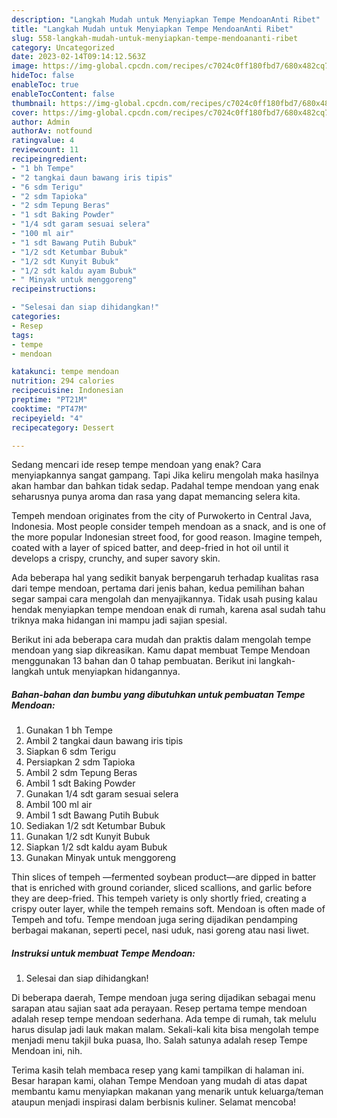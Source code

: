 ```yaml
---
description: "Langkah Mudah untuk Menyiapkan Tempe MendoanAnti Ribet"
title: "Langkah Mudah untuk Menyiapkan Tempe MendoanAnti Ribet"
slug: 558-langkah-mudah-untuk-menyiapkan-tempe-mendoananti-ribet
category: Uncategorized
date: 2023-02-14T09:14:12.563Z
image: https://img-global.cpcdn.com/recipes/c7024c0ff180fbd7/680x482cq70/tempe-mendoan-foto-resep-utama.jpg
hideToc: false
enableToc: true
enableTocContent: false
thumbnail: https://img-global.cpcdn.com/recipes/c7024c0ff180fbd7/680x482cq70/tempe-mendoan-foto-resep-utama.jpg
cover: https://img-global.cpcdn.com/recipes/c7024c0ff180fbd7/680x482cq70/tempe-mendoan-foto-resep-utama.jpg
author: Admin
authorAv: notfound
ratingvalue: 4
reviewcount: 11
recipeingredient:
- "1 bh Tempe"
- "2 tangkai daun bawang iris tipis"
- "6 sdm Terigu"
- "2 sdm Tapioka"
- "2 sdm Tepung Beras"
- "1 sdt Baking Powder"
- "1/4 sdt garam sesuai selera"
- "100 ml air"
- "1 sdt Bawang Putih Bubuk"
- "1/2 sdt Ketumbar Bubuk"
- "1/2 sdt Kunyit Bubuk"
- "1/2 sdt kaldu ayam Bubuk"
- " Minyak untuk menggoreng"
recipeinstructions:

- "Selesai dan siap dihidangkan!"
categories:
- Resep
tags:
- tempe
- mendoan

katakunci: tempe mendoan 
nutrition: 294 calories
recipecuisine: Indonesian
preptime: "PT21M"
cooktime: "PT47M"
recipeyield: "4"
recipecategory: Dessert

---
```



Sedang mencari ide resep tempe mendoan yang enak? Cara menyiapkannya sangat gampang. Tapi Jika keliru mengolah maka hasilnya akan hambar dan bahkan tidak sedap. Padahal tempe mendoan yang enak seharusnya punya aroma dan rasa yang dapat memancing selera kita.


Tempeh mendoan originates from the city of Purwokerto in Central Java, Indonesia. Most people consider tempeh mendoan as a snack, and is one of the more popular Indonesian street food, for good reason. Imagine tempeh, coated with a layer of spiced batter, and deep-fried in hot oil until it develops a crispy, crunchy, and super savory skin.

Ada beberapa hal yang sedikit banyak berpengaruh terhadap kualitas rasa dari tempe mendoan, pertama dari jenis bahan, kedua pemilihan bahan segar sampai cara mengolah dan menyajikannya. Tidak usah pusing kalau hendak menyiapkan tempe mendoan enak di rumah, karena asal sudah tahu triknya maka hidangan ini mampu jadi sajian spesial.


Berikut ini ada beberapa cara mudah dan praktis dalam mengolah tempe mendoan yang siap dikreasikan. Kamu dapat membuat Tempe Mendoan menggunakan 13 bahan dan 0 tahap pembuatan. Berikut ini langkah-langkah untuk menyiapkan hidangannya.

<!--inarticleads1-->

##### Bahan-bahan dan bumbu yang dibutuhkan untuk pembuatan Tempe Mendoan:

1. Gunakan 1 bh Tempe
1. Ambil 2 tangkai daun bawang iris tipis
1. Siapkan 6 sdm Terigu
1. Persiapkan 2 sdm Tapioka
1. Ambil 2 sdm Tepung Beras
1. Ambil 1 sdt Baking Powder
1. Gunakan 1/4 sdt garam sesuai selera
1. Ambil 100 ml air
1. Ambil 1 sdt Bawang Putih Bubuk
1. Sediakan 1/2 sdt Ketumbar Bubuk
1. Gunakan 1/2 sdt Kunyit Bubuk
1. Siapkan 1/2 sdt kaldu ayam Bubuk
1. Gunakan  Minyak untuk menggoreng


Thin slices of tempeh —fermented soybean product—are dipped in batter that is enriched with ground coriander, sliced scallions, and garlic before they are deep-fried. This tempeh variety is only shortly fried, creating a crispy outer layer, while the tempeh remains soft. Mendoan is often made of Tempeh and tofu. Tempe mendoan juga sering dijadikan pendamping berbagai makanan, seperti pecel, nasi uduk, nasi goreng atau nasi liwet. 

<!--inarticleads2-->

##### Instruksi untuk membuat Tempe Mendoan:


1. Selesai dan siap dihidangkan!

Di beberapa daerah, Tempe mendoan juga sering dijadikan sebagai menu sarapan atau sajian saat ada perayaan. Resep pertama tempe mendoan adalah resep tempe mendoan sederhana. Ada tempe di rumah, tak melulu harus disulap jadi lauk makan malam. Sekali-kali kita bisa mengolah tempe menjadi menu takjil buka puasa, lho. Salah satunya adalah resep Tempe Mendoan ini, nih. 

Terima kasih telah membaca resep yang kami tampilkan di halaman ini. Besar harapan kami, olahan Tempe Mendoan yang mudah di atas dapat membantu kamu menyiapkan makanan yang menarik untuk keluarga/teman ataupun menjadi inspirasi dalam berbisnis kuliner. Selamat mencoba!
